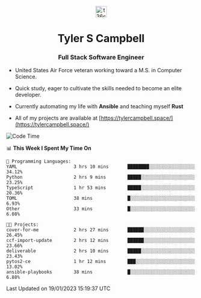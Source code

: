 <p align="center">
<a href="https://www.linkedin.com/in/t36campbell" target="blank"><img align="center" src="https://ik.imagekit.io/t36campbell/Portfolio/linkedin.png.original_m8bbGgPh6.png" alt="t36campbell" height="30" width="30" /></a>
</p>
<h1 align="center">Tyler S Campbell</h1>
<h3 align="center">Full Stack Software Engineer</h3>

* United States Air Force veteran working toward a M.S. in Computer Science.

* Quick study, eager to cultivate the skills needed to become an elite developer.

* Currently automating my life with **Ansible** and teaching myself **Rust**

* All of my projects are available at [https://tylercampbell.space/](https://tylercampbell.space/)

<!--START_SECTION:waka-->
![Code Time](http://img.shields.io/badge/Code%20Time-2%2C103%20hrs%208%20mins-blue)

📊 **This Week I Spent My Time On** 

```text
💬 Programming Languages: 
YAML                     3 hrs 10 mins       ████████░░░░░░░░░░░░░░░░░   34.12% 
Python                   2 hrs 9 mins        █████░░░░░░░░░░░░░░░░░░░░   23.25% 
TypeScript               1 hr 53 mins        █████░░░░░░░░░░░░░░░░░░░░   20.36% 
TOML                     38 mins             █░░░░░░░░░░░░░░░░░░░░░░░░   6.93% 
Other                    33 mins             █░░░░░░░░░░░░░░░░░░░░░░░░   6.08%

🐱‍💻 Projects: 
cover-for-me             2 hrs 27 mins       ██████░░░░░░░░░░░░░░░░░░░   26.45% 
ccf-import-update        2 hrs 12 mins       ██████░░░░░░░░░░░░░░░░░░░   23.66% 
deliverable              2 hrs 10 mins       █████░░░░░░░░░░░░░░░░░░░░   23.43% 
pytos2-ce                1 hr 12 mins        ███░░░░░░░░░░░░░░░░░░░░░░   13.02% 
ansible-playbooks        38 mins             █░░░░░░░░░░░░░░░░░░░░░░░░   6.88%

```


 Last Updated on 19/01/2023 15:19:37 UTC
<!--END_SECTION:waka-->
